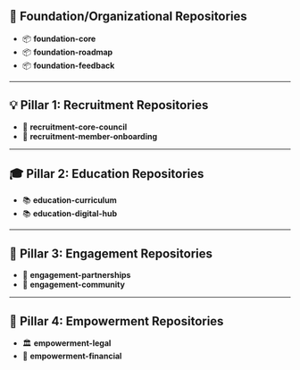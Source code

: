 ## 🌟 Foundation/Organizational Repositories  

- 📦 **foundation-core**  
- 📦 **foundation-roadmap**  
- 📦 **foundation-feedback**  

---

## 💡 Pillar 1: Recruitment Repositories  

- 🧾 **recruitment-core-council**  
- 🧾 **recruitment-member-onboarding**  

---

## 🎓 Pillar 2: Education Repositories  

- 📚 **education-curriculum**  
- 📚 **education-digital-hub**  

---

## 🤝 Pillar 3: Engagement Repositories  

- 💬 **engagement-partnerships**  
- 💬 **engagement-community**  

---

## 🧭 Pillar 4: Empowerment Repositories  

- 🏛️ **empowerment-legal**  
- 🧾 **empowerment-financial**  
